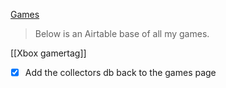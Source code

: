 
[Games](https://tothecrazyones.org/games/)

> Below is an Airtable base of all my games.

[[Xbox gamertag]]

- [x] Add the collectors db back to the games page